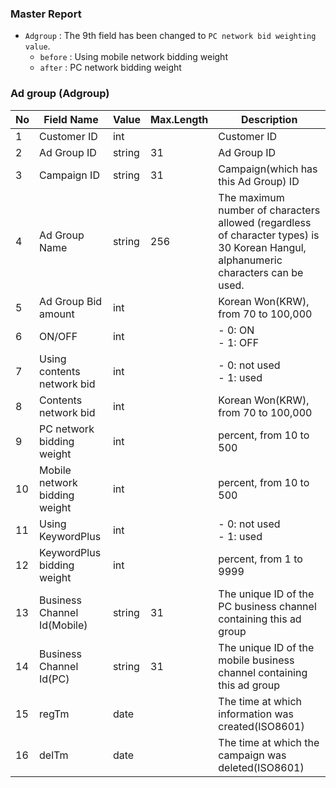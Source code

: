### Master Report
   * `Adgroup` : The 9th field has been changed to `PC network bid weighting value`.
     * `before` : Using mobile network bidding weight
     * `after` : PC network bidding weight

### Ad group (Adgroup)
No|Field Name|Value|Max.Length|Description
----|---|---|---|---
1|Customer ID|int||Customer ID
2|Ad Group ID|string|31|Ad Group ID
3|Campaign ID|string|31|Campaign(which has this Ad Group) ID 
4|Ad Group Name|string|256|The maximum number of characters allowed (regardless of character types) is 30 Korean Hangul, alphanumeric characters can be used.
5|Ad Group Bid amount|int|| Korean Won(KRW), from 70 to 100,000
6|ON/OFF|int|| - 0: ON<br/> - 1: OFF
7|Using contents network bid|int|| - 0: not used <br/> - 1: used
8|Contents network bid|int||Korean Won(KRW), from 70 to 100,000
9|PC network bidding weight|int||percent, from 10 to 500
10|Mobile network bidding weight|int||percent, from 10 to 500
11|Using KeywordPlus|int|| - 0: not used <br/> - 1: used
12|KeywordPlus bidding weight|int||percent, from 1 to 9999
13|Business Channel Id(Mobile)|string|31|The unique ID of the PC business channel containing this ad group 
14|Business Channel Id(PC)|string|31|The unique ID of the mobile business channel containing this ad group
15|regTm|date||The time at which information was created(ISO8601)
16|delTm|date||The time at which the campaign was deleted(ISO8601)

